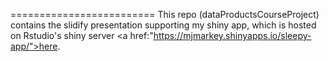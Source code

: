 
=========================
This repo (dataProductsCourseProject) contains the slidify presentation supporting my shiny app, which is hosted on Rstudio's shiny server <a href:"https://mjmarkey.shinyapps.io/sleepy-app/">here</a>.
